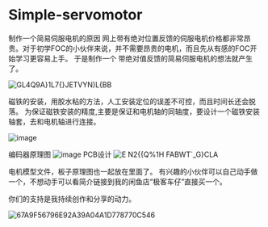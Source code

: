 # Simple-servomotor
制作一个简易伺服电机的原因
网上带有绝对位置反馈的伺服电机价格都非常昂贵。对于初学FOC的小伙伴来说，并不需要昂贵的电机，而且先从有感的FOC开始学习更容易上手。
于是制作一个 带绝对值反馈的简易伺服电机的想法就产生了。

![GL4Q9A}1L7{}JETVYN)L{BB](https://github.com/lookUMA/Simple-servomotor/assets/37033755/be39bd35-4d5e-4676-b251-413af8616323)

磁铁的安装，用胶水粘的方法，人工安装定位的误差不可控，而且时间长还会脱落。
为保证磁铁安装的精度,主要是保证和电机轴的同轴度，要设计一个磁铁安装轴套，去和电机轴进行连接。

![image](https://github.com/lookUMA/Simple-servomotor/assets/37033755/9a0dd6ad-4839-4677-9934-ae4c0a7c8b49)

编码器原理图
![image](https://github.com/lookUMA/Simple-servomotor/assets/37033755/d32c30bc-aced-4c15-8f19-b1f93b4ca074)
PCB设计
![E N2{{Q%1H FABWT`_G}CLA](https://github.com/lookUMA/Simple-servomotor/assets/37033755/facc4689-a346-4bf8-af01-4e1c1fcda235)

电机模型文件，板子原理图也一起放在里面了。
有兴趣的小伙伴可以自己动手做一个，不想动手可以看简介链接到我的闲鱼店“极客车仔”直接买一个。

你们的支持是我持续创作和分享的动力。

![67A9F56796E92A39A04A1D778770C546](https://github.com/lookUMA/Simple-servomotor/assets/37033755/c791d497-0fbe-4de6-baa3-b450e438fad8)
